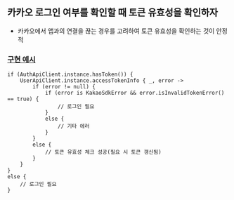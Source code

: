 ## 카카오 로그인 여부를 확인할 때 토큰 유효성을 확인하자
- 카카오에서 앱과의 연결을 끊는 경우를 고려하여 토큰 유효성을 확인하는 것이 안정적
### [구현 예시](https://developers.kakao.com/docs/latest/ko/kakaologin/android#token-presence)
```
if (AuthApiClient.instance.hasToken()) {
    UserApiClient.instance.accessTokenInfo { _, error ->
        if (error != null) {
            if (error is KakaoSdkError && error.isInvalidTokenError() == true) {
                // 로그인 필요
            }
            else {
                // 기타 에러
            }
        }
        else {
            // 토큰 유효성 체크 성공(필요 시 토큰 갱신됨)
        }
    }
}
else {
    // 로그인 필요
}
```
